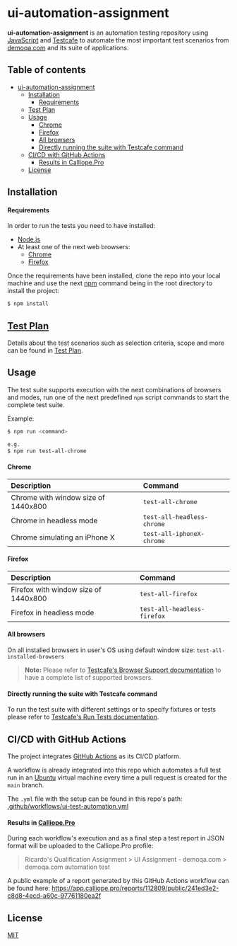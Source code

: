 # ui-automation-assignment

**ui-automation-assignment** is an automation testing repository using [JavaScript](https://developer.mozilla.org/es/docs/Web/JavaScript) and [Testcafe](https://testcafe.io/) to automate the most important test scenarios from [demoqa.com](https://demoqa.com/) and its suite of applications.

## Table of contents
- [ui-automation-assignment](#ui-automation-assignment)
  * [Installation](#installation)
      - [Requirements](#requirements)
  * [Test Plan](#test-plan)
  * [Usage](#usage)
      - [Chrome](#chrome)
      - [Firefox](#firefox)
      - [All browsers](#all-browsers)
      - [Directly running the suite with Testcafe command](#directly-running-the-suite-with-testcafe-command)
  * [CI/CD with GitHub Actions](#cicd-with-github-actions)
      - [Results in Calliope.Pro](#results-in-calliopepro)
  * [License](#license)

## Installation

#### Requirements
In order to run the tests you need to have installed:
- [Node.js](https://nodejs.org/en/download/)
- At least one of the next web browsers:
  - [Chrome](https://www.google.com/chrome/)
  - [Firefox](https://www.mozilla.org/en-US/firefox/new/)

Once the requirements have been installed, clone the repo into your local machine and use the next [npm](https://www.npmjs.com/) command being in the root directory to install the project:

```bash
$ npm install
```

##  [Test Plan](test-plan.md)

Details about the test scenarios such as selection criteria, scope and more can be found in [Test Plan](test-plan.md).

## Usage

The test suite supports execution with the next combinations of browsers and modes, run one of the next predefined `npm` script commands to start the complete test suite.

Example:
```bash
$ npm run <command>

e.g.
$ npm run test-all-chrome
```

#### Chrome
| Description | Command |
| :----------- | :------- |
| Chrome with window size of 1440x800 | `test-all-chrome` |
| Chrome in headless mode | `test-all-headless-chrome` |
| Chrome simulating an iPhone X | `test-all-iphoneX-chrome` |

#### Firefox
| Description | Command |
| :----------- | :------- |
| Firefox with window size of 1440x800 | `test-all-firefox` |
| Firefox in headless mode | `test-all-headless-firefox` |

#### All browsers
On all installed browsers in user's OS using default window size:
 `test-all-installed-browsers`

  > **Note:** Please refer to [Testcafe's Browser Support documentation](https://testcafe.io/documentation/402828/guides/concepts/browsers#browser-support) to have a complete list of supported browsers.

#### Directly running the suite with Testcafe command

To run the test suite with different settings or to specify fixtures or tests please refer to [Testcafe's Run Tests documentation](https://testcafe.io/documentation/402830/guides/basic-guides/run-tests).

## CI/CD with GitHub Actions
The project integrates [GitHub Actions](https://github.com/features/actions) as its CI/CD platform.

A workflow is already integrated into this repo which automates a full test run in an [Ubuntu](https://ubuntu.com/) virtual machine every time a pull request is created for the `main` branch.

The `.yml` file with the setup can be found in this repo's path: [.github/workflows/ui-test-automation.yml](.github/workflows/ui-test-automation.yml)

#### Results in [Calliope.Pro](https://www.calliope.pro/)
During each workflow's execution and as a final step a test report in JSON format will be uploaded to the Calliope.Pro profile:
> Ricardo's Qualification Assignment > UI Assignment - demoqa.com > demoqa.com automation test

A public example of a report generated by this GitHub Actions workflow can be found here:
https://app.calliope.pro/reports/112809/public/241ed3e2-c8d8-4ecd-a60c-97761180ea2f 

## License
[MIT](https://choosealicense.com/licenses/mit/)
